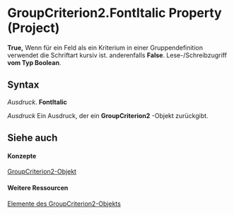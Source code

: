 
# GroupCriterion2.FontItalic Property (Project)

 **True,** Wenn für ein Feld als ein Kriterium in einer Gruppendefinition verwendet die Schriftart kursiv ist. anderenfalls **False**. Lese-/Schreibzugriff **vom Typ Boolean**.


## Syntax

 _Ausdruck_. **FontItalic**

 _Ausdruck_ Ein Ausdruck, der ein **GroupCriterion2** -Objekt zurückgibt.


## Siehe auch


#### Konzepte


[GroupCriterion2-Objekt](06047a9d-a9db-43e0-e759-e24560da7128.md)
#### Weitere Ressourcen


[Elemente des GroupCriterion2-Objekts](http://msdn.microsoft.com/library/c18e9700-62e4-754e-e8d6-49aa97b97ab1%28Office.15%29.aspx)